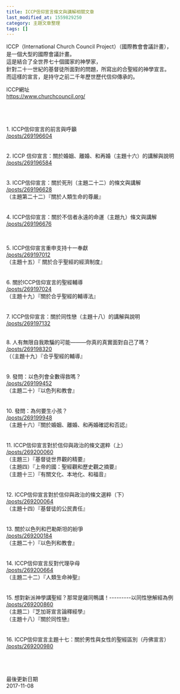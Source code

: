 ```yaml
---
title: ICCP信仰宣言條文與講解相關文章
last_modified_at: 1559829250
category: 主題文章整理
tags: []
---
```


<p>ICCP（International Church Council Project）（國際教會會議計畫），<br>
是一個大型的國際會議計畫。<br>
這是結合了全世界七十個國家的神學家，<br>
針對二十一世紀的基督徒所面對的問題，所寫出的合聖經的神學宣言。<br>
而這樣的宣言，是持守之前二千年歷世歷代信仰傳承的。</p>

<p><!--more-->ICCP網址<br>
<a href="https://www.churchcouncil.org/">https://www.churchcouncil.org/</a><br>
<br>
<br>
<br>
<br>
1. ICCP信仰宣言的前言與呼籲<br>
<a href="/posts/269196604">/posts/269196604</a><br>
<br>
<br>
2. ICCP 信仰宣言：關於婚姻、離婚、和再婚（主題十六）的講解與說明<br>
<a href="/posts/269196584">/posts/269196584</a><br>
<br>
<br>
3. ICCP信仰宣言：關於死刑（主題二十二）的條文與講解<br>
<a href="/posts/269196628">/posts/269196628</a><br>
（主題第二十二）『關於人類生命的尊嚴』<br>
<br>
<br>
4. ICCP信仰宣言：關於不信者永遠的命運（主題九）條文與講解<br>
<a href="/posts/269196676">/posts/269196676</a></p>

<p>&nbsp;</p>

<p>5. ICCP信仰宣言重申支持十一奉獻<br>
<a href="/posts/269197012">/posts/269197012</a><br>
（主題十五）『 關於合乎聖經的經濟制度』<br>
<br>
<br>
6. 關於ICCP信仰宣言的聖經輔導<br>
<a href="/posts/269197024">/posts/269197024</a><br>
（主題十九）『關於合乎聖經的輔導法』<br>
<br>
<br>
7. ICCP信仰宣言：關於同性戀（主題十八）的講解與說明<br>
<a href="/posts/269197132">/posts/269197132</a><br>
&nbsp;</p>

<p>8. 人有無限自我欺騙的可能———你真的真實面對自己了嗎？<br>
<a href="/posts/269198320">/posts/269198320</a><br>
（（主題十九）『合乎聖經的輔導』<br>
<br>
<br>
9. 發問：以色列會全數得救嗎？<br>
<a href="/posts/269199452">/posts/269199452</a><br>
（主題二十）『以色列和教會』<br>
<br>
<br>
10. 發問：為何要生小孩？<br>
<a href="/posts/269199948">/posts/269199948</a><br>
（主題十六）『關於婚姻、離婚、和再婚確認和否認』<br>
<br>
<br>
11. ICCP信仰宣言對於信仰與政治的條文選粹（上）<br>
<a href="/posts/269200060">/posts/269200060</a><br>
（主題三）『基督徒世界觀的精要』<br>
（主題四）『上帝的國：聖經觀和歷史觀之摘要』<br>
（主題十三）『有關文化、本地化、和福音』<br>
<br>
<br>
12. ICCP信仰宣言對於信仰與政治的條文選粹（下）<br>
<a href="/posts/269200064">/posts/269200064</a><br>
（主題十四）『基督徒的公民責任』<br>
<br>
<br>
13. 關於以色列和巴勒斯坦的紛爭<br>
<a href="/posts/269200184">/posts/269200184</a><br>
（主題二十）『以色列和教會』<br>
<br>
<br>
14. ICCP信仰宣言反對代理孕母<br>
<a href="/posts/269200664">/posts/269200664</a><br>
（主題二十二）『人類生命神聖』<br>
<br>
<br>
15. 想對新派神學講聖經？那常是雞同鴨講！---------以同性戀解經為例<br>
<a href="/posts/269200860">/posts/269200860</a><br>
（主題二）『芝加哥宣言論釋經學』<br>
（主題十八）『關於同性戀』<br>
<br>
<br>
16. ICCP信仰宣言主題十七：關於男性與女性的聖經區別（丹佛宣言）<br>
<a href="/posts/269200980">/posts/269200980</a><br>
<br>
<br>
<br>
<br>
最後更新日期<br>
2017-11-08</p>

